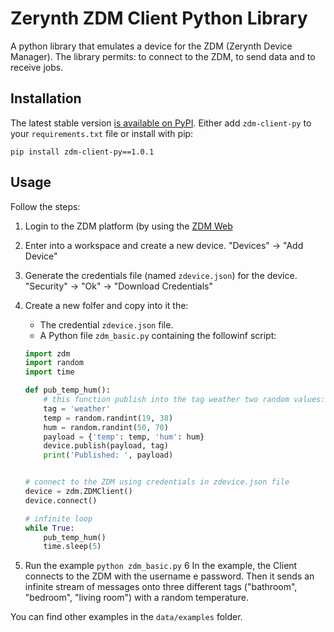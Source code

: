 # Zerynth ZDM Client Python Library

A python library that emulates a device for the  ZDM (Zerynth Device Manager).
The library permits: to connect to the ZDM, to send data and to receive jobs.

## Installation

The latest stable version [is available on PyPI](https://pypi.org/project/zdm-client-py/). Either add `zdm-client-py` to your `requirements.txt` file or install with pip:
```
pip install zdm-client-py==1.0.1
```
    
## Usage

Follow the steps:

1. Login to the ZDM platform (by using the [ZDM Web](https://zdm.zerynth.com) 
2. Enter into a workspace and create a new device. "Devices" -> "Add Device"
3. Generate the credentials file (named `zdevice.json`) for the device. "Security" -> "Ok" -> "Download Credentials"
4. Create a new folfer and copy into it the:
    - The credential `zdevice.json` file. 
    - A Python file `zdm_basic.py` containing the followinf script:

    ```python
    import zdm
    import random
    import time

    def pub_temp_hum():
        # this function publish into the tag weather two random values: the temperature and the humidity
        tag = 'weather'
        temp = random.randint(19, 38)
        hum = random.randint(50, 70)
        payload = {'temp': temp, 'hum': hum}
        device.publish(payload, tag)
        print('Published: ', payload)


    # connect to the ZDM using credentials in zdevice.json file
    device = zdm.ZDMClient()
    device.connect()

    # infinite loop
    while True:
        pub_temp_hum()
        time.sleep(5)
    ```
  5. Run the example `python zdm_basic.py`
  6
In the example, the Client connects to the ZDM with the username e password.
Then it sends an infinite stream of messages onto three different tags ("bathroom", "bedroom", "living room") with a random temperature.

You can find other examples in the `data/examples` folder.


